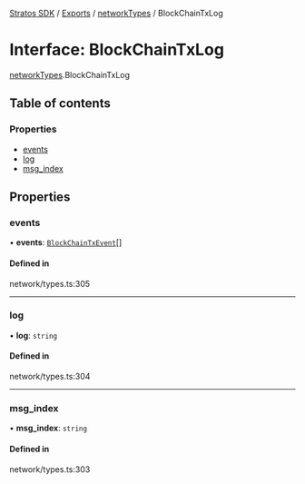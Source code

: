 [Stratos SDK](../README.md) / [Exports](../modules.md) / [networkTypes](../modules/networkTypes.md) / BlockChainTxLog

# Interface: BlockChainTxLog

[networkTypes](../modules/networkTypes.md).BlockChainTxLog

## Table of contents

### Properties

- [events](networkTypes.BlockChainTxLog.md#events)
- [log](networkTypes.BlockChainTxLog.md#log)
- [msg\_index](networkTypes.BlockChainTxLog.md#msg_index)

## Properties

### events

• **events**: [`BlockChainTxEvent`](networkTypes.BlockChainTxEvent.md)[]

#### Defined in

network/types.ts:305

___

### log

• **log**: `string`

#### Defined in

network/types.ts:304

___

### msg\_index

• **msg\_index**: `string`

#### Defined in

network/types.ts:303
